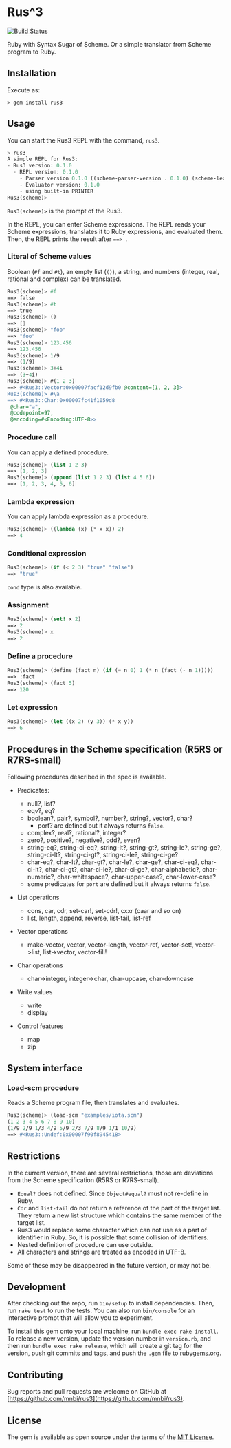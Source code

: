 # Rus^3

[![Build Status](https://github.com/mnbi/rus3/workflows/Build/badge.svg)](https://github.com/mnbi/rus3/actions?query=workflow%3A"Build")

Ruby with Syntax Sugar of Scheme.
Or a simple translator from Scheme program to Ruby.

## Installation

Execute as:

    > gem install rus3

## Usage

You can start the Rus3 REPL with the command, `rus3`.

``` scheme
> rus3
A simple REPL for Rus3:
- Rus3 version: 0.1.0
  - REPL version: 0.1.0
    - Parser version 0.1.0 ((scheme-parser-version . 0.1.0) (scheme-lexer-version . 0.1.0))
    - Evaluator version: 0.1.0
    - using built-in PRINTER
Rus3(scheme)>
```

`Rus3(scheme)>` is the prompt of the Rus3.

In the REPL, you can enter Scheme expressions.  The REPL reads your
Scheme expressions, translates it to Ruby expressions, and
evaluated them.  Then, the REPL prints the result after `==> `.

### Literal of Scheme values

Boolean (`#f` and `#t`), an empty list (`()`), a string, and numbers
(integer, real, rational and complex) can be translated.

``` scheme
Rus3(scheme)> #f
==> false
Rus3(scheme)> #t
==> true
Rus3(scheme)> ()
==> []
Rus3(scheme)> "foo"
==> "foo"
Rus3(scheme)> 123.456
==> 123.456
Rus3(scheme)> 1/9
==> (1/9)
Rus3(scheme)> 3+4i
==> (3+4i)
Rus3(scheme)> #(1 2 3)
==> #<Rus3::Vector:0x00007facf12d9fb0 @content=[1, 2, 3]>
Rus3(scheme)> #\a
==> #<Rus3::Char:0x00007fc41f1059d8
 @char="a",
 @codepoint=97,
 @encoding=#<Encoding:UTF-8>>
```

### Procedure call

You can apply a defined procedure.

``` scheme
Rus3(scheme)> (list 1 2 3)
==> [1, 2, 3]
Rus3(scheme)> (append (list 1 2 3) (list 4 5 6))
==> [1, 2, 3, 4, 5, 6]
```

### Lambda expression

You can apply lambda expression as a procedure.

``` scheme
Rus3(scheme)> ((lambda (x) (* x x)) 2)
==> 4
```

### Conditional expression

``` scheme
Rus3(scheme)> (if (< 2 3) "true" "false")
==> "true"
```

`cond` type is also available.

### Assignment

``` scheme
Rus3(scheme)> (set! x 2)
==> 2
Rus3(scheme)> x
==> 2
```

### Define a procedure

``` scheme
Rus3(scheme)> (define (fact n) (if (= n 0) 1 (* n (fact (- n 1)))))
==> :fact
Rus3(scheme)> (fact 5)
==> 120
```

### Let expression

``` scheme
Rus3(scheme)> (let ((x 2) (y 3)) (* x y))
==> 6
```

## Procedures in the Scheme specification (R5RS or R7RS-small)

Following procedures described in the spec is available.

- Predicates:
  - null?, list?
  - eqv?, eq?
  - boolean?, pair?, symbol?, number?, string?, vector?, char?
    - port? are defined but it always returns `false`.
  - complex?, real?, rational?, integer?
  - zero?, positive?, negative?, odd?, even?
  - string-eq?, string-ci-eq?, string-lt?, string-gt?, string-le?,
    string-ge?, string-ci-lt?, string-ci-gt?, string-ci-le?, string-ci-ge?
  - char-eq?, char-lt?, char-gt?, char-le?, char-ge?,
    char-ci-eq?, char-ci-lt?, char-ci-gt?, char-ci-le?, char-ci-ge?,
	char-alphabetic?, char-numeric?, char-whitespace?,
	char-upper-case?, char-lower-case?
  - some predicates for `port` are defined but it always returns
    `false`.

- List operations
  - cons, car, cdr, set-car!, set-cdr!, cxxr (caar and so on)
  - list, length, append, reverse, list-tail, list-ref

- Vector operations
  - make-vector, vector, vector-length, vector-ref, vector-set!,
    vector->list, list->vector, vector-fill!

- Char operations
  - char->integer, integer->char, char-upcase, char-downcase

- Write values
  - write
  - display

- Control features
  - map
  - zip

## System interface

### Load-scm procedure

Reads a Scheme program file, then translates and evaluates.

``` scheme
Rus3(scheme)> (load-scm "examples/iota.scm")
(1 2 3 4 5 6 7 8 9 10)
(1/9 2/9 1/3 4/9 5/9 2/3 7/9 8/9 1/1 10/9)
==> #<Rus3::Undef:0x00007f90f8945418>
```

## Restrictions

In the current version, there are several restrictions, those are
deviations from the Scheme specification (R5RS or R7RS-small).

- `Equal?` does not defined.  Since `Object#equal?` must not re-define
  in Ruby.
- `Cdr` and `list-tail` do not return a reference of the part of the
  target list.  They return a new list structure which contains the
  same member of the target list.
- Rus3 would replace some character which can not use as a part of
  identifier in Ruby.  So, it is possible that some collision of
  identifiers.
- Nested definition of procedure can use outside.
- All characters and strings are treated as encoded in UTF-8.

Some of these may be disappeared in the future version, or may not be.

## Development

After checking out the repo, run `bin/setup` to install dependencies. Then, run `rake test` to run the tests. You can also run `bin/console` for an interactive prompt that will allow you to experiment.

To install this gem onto your local machine, run `bundle exec rake install`. To release a new version, update the version number in `version.rb`, and then run `bundle exec rake release`, which will create a git tag for the version, push git commits and tags, and push the `.gem` file to [rubygems.org](https://rubygems.org).

## Contributing

Bug reports and pull requests are welcome on GitHub at [https://github.com/mnbi/rus3](https://github.com/mnbi/rus3).


## License

The gem is available as open source under the terms of the [MIT License](https://opensource.org/licenses/MIT).

